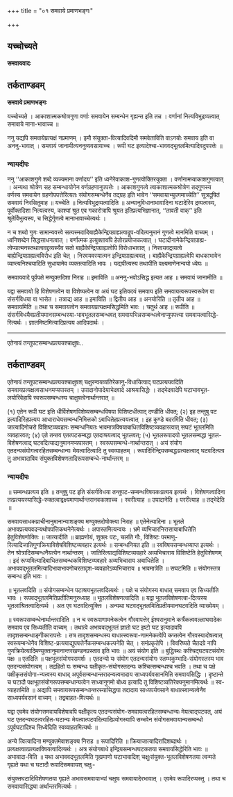 +++
title = "०१ समवाये प्रमाणभङ्गः"

+++


## यच्चोच्यते

**समवायवादः**

## **तर्कताण्डवम्**

**समवाये प्रमाणभङ्गः**

यच्चोच्यते । आकाशात्मकश्रोत्रगुणा वर्णाः समवायेन सम्बन्धेन गृह्यन्त इति तन्न । वर्णानां नित्यविभुद्रव्यत्वात् समावाये माना-भावाच्च ॥

ननु यद्यपि समवायेप्रत्यक्षं नप्रमाणम् । इमौ संयुक्ता-वित्यादिवदिमौ समवेताविति वाऽनयोः समवाय इति वा अननु-भावात् । समवायं जानामीत्यननुव्यवसायाच्च । रूपी घट इत्यादेश्चा-भाववद्भूतलमित्यादिवदुपपत्तेः ॥

### **न्यायदीपः**

ननु ‘‘आकाशगुणे शब्दे व्यज्यमाना वर्णादय’’ इति ध्वनेरेवाकाश-गुणत्वोक्तिरयुक्ता । वर्णानामप्याकाशगुणत्वात् । अन्यथा श्रोत्रेण सह सम्बन्धायोगेन वर्णग्रहणानुपपत्तेः । आकाशगुणत्वे त्वाकाशात्मकश्रोत्रेण तद्गुणस्य वर्णस्य समवायेन ग्रहणोपपत्तेरित्यतः संयोगसम्बन्धेनैव तद्ग्रह इति भावेन ‘‘समवायाभ्युपगमाच्चेति’’ सूत्रदूषितं समवायं निरसितुमाह ॥ यच्चेति ॥ नित्यविभुद्रव्यत्वादिति ॥ अन्यानुविधानाभावादिना घटादेरिव द्रव्यत्वस्य, पूर्वोक्तदिशा नित्यत्वस्य, काश्यां श्रुत एव गकारोत्रापि श्रूयत इतिप्रत्यभिज्ञानात्, ‘‘तावती वाक्’’ इति श्रुतेर्विभुत्वस्य, च सिद्धेर्गुणत्वे मानाभावाच्चेत्यर्थः ।

न च शब्दो गुणः सामान्यवत्त्वे सत्यस्मदादिबाह्यैकेन्द्रियग्राह्यत्वाद्रूप-वदित्यनुमानं गुणत्वे मानमिति वाच्यम् । ध्वनिशब्देन सिद्धसाधनत्वात् । वर्णात्मक इत्युक्तावपि हेतोरप्रयोजकत्वात् । घटादीनामेकेन्द्रियाग्राह्य-त्वेप्यात्मनस्तथात्ववद्द्रव्यस्यैव सतो बाह्यैकेन्द्रियग्राह्यत्वेपि विरोधाभावात् । निरवयवद्रव्यत्वे बाह्येन्द्रियग्राह्यत्वविरोध इति चेत् । निरवयवस्यात्मन इन्द्रियग्राह्यत्ववत् । बाह्यैकेन्द्रियग्राह्यत्वेपि बाधकाभावेन व्याप्त्यनिश्चयादिति सुधायामेव व्यक्तत्वादिति भावः । यद्यपीत्यस्य तथापीति वक्ष्यमाणेनान्वयो ध्येयः ॥

समवायवादे पूर्वपक्षे मण्युक्तदिशा निराह ॥ इमाविति ॥ अननु-भवोऽसिद्ध इत्यत आह ॥ समवायं जानामीति ॥

यद्वा समवायो हि विशेषणत्वेन वा विशेष्यत्वेन वा अयं घट इतिवदयं समवाय इति समवायत्वरूपस्वरूपेण वा संसर्गविधया वा भासेत । तत्राद्य आह ॥ इमाविति ॥ द्वितीय आह ॥ अनयोरिति ॥ तृतीय आह ॥ समवायमिति ॥ तथा च समवायत्वेन समवायप्रत्यक्षमसिद्धमिति भावः । चतुर्थ आह ॥ रूपीति ॥ संसर्गविधयैवप्रतीयमानसम्बन्धस्या-भावभूतलसम्बन्धवत् समवायभिन्नसम्बन्धत्वेनाप्युपपत्त्या समवायत्वासिद्धे-रित्यर्थः । ज्ञातमिष्टमित्यादिप्रत्यय आदिपदार्थः ।

------------------------------------------------------------------------

एतेनायं तन्तुपटसम्बन्धप्रत्ययश्चाक्षुषः..

## **तर्कताण्डवम्**

एतेनायं तन्तुपटसम्बन्धप्रत्ययश्चाक्षुषश् चक्षुरन्वयव्यतिरेकानु-विधायित्वाद् घटप्रत्ययवदिति समवायप्रत्यक्षत्वसाधनमप्यपास्तम् । उपादानोपादेयाभेदवादे आश्रयासिद्धेः । तद्भेदवादेपि घटाभावभूत-लयोरिवेहापि स्वरूपसम्बन्धस्य चाक्षुषत्वेनार्थान्तरात् ॥

(१) एतेन रूपी घट इति धीर्विशेषणविशेष्यसम्बन्धविषया विशिष्टधीत्वाद् दण्डीति धीवत्; (२) इह तन्तुषु पट इत्यादिरिहप्रत्यय आधाराधेयसम्बन्धनिमित्तको ऽबाधितेहप्रत्ययत्वात् । इह कुण्डे बदरमिति धीवत्; (३) जात्यादिगोचरो विशिष्टव्यवहारः सम्बन्धनियतः भावमात्रविषयाबाधितविशिष्टव्यवहारत्वात् सघटं भूतलमिति व्यवहारवत्; (४) एते तन्तव एतत्पटसम्बद्धा एतदाश्रयत्वाद् भूतलवत्; (५) भूतलरूपादयो भूतलसम्बद्धा भूतल-विशेषणत्वाद् घटवदित्याद्यनुमानमप्यपास्तम् । स्वरूपसम्बन्धे-नार्थान्तरात् । अयं संयोग एतदन्यसंयोगत्वरहितसम्बन्धान्यः मेयत्वादित्यादि तु स्वव्याहतम् । रूपादिरिन्द्रियसम्बद्धःप्रत्यक्षत्वाद् घटवदित्यत्र तु अभावादाविव संयुक्तविशेषणतादिरूपसम्बन्धे-नार्थान्तरम् ॥

### **न्यायदीपः**

॥ सम्बन्धप्रत्यय इति ॥ तन्तुषु पट इति संसर्गविधया तन्तुपट-सम्बन्धविषयकःप्रत्यय इत्यर्थः । विशेषणत्वादिना तत्प्रत्ययस्यासिद्धे-रुक्तत्वाद्वक्ष्यमाणार्थान्तरानवकाशाच्च । स्वरीत्याह ॥ उपादानेति ॥ पररीत्याह ॥ तद्भेदेति ॥

समवायसाधकप्राचीनानुमानान्याशङ्क्य मण्युक्तदोषोक्त्या निराह ॥ एतेनेत्यादिना ॥ भूतले अभावप्रत्ययवदन्यथोपपत्तिकथनेनेत्यर्थः । अपास्तमित्यन्वयः । भ्रमे व्यभिचारनिरासायाबाधितेति हेतुविशेषणोक्तिः ॥ जात्यादीति ॥ ब्राह्मणोयं, शुक्लः पटः, चलति गौः, विशिष्टः परमाणु-रित्यादिजातिगुणक्रियाविशेषविशिष्टव्यवहार इत्यर्थः ॥ सम्बन्धनियत इति ॥ स्वविषयसम्बन्धव्याप्त इत्यर्थः । तेन श्रोत्रादिसम्बन्धनैयत्येन नार्थान्तरम् । जातिरित्याद्यविशिष्टव्यवहारे अव्यभिचाराय विशिष्टेति हेतुविशेषणम् । इदं रूप्यमित्यादिबाधितसम्बन्धकविशिष्टव्यवहारे अव्यभिचाराय अबाधितेति । अभाववद्भूतलमित्यादिभावाभावगोचरतादृश-व्यवहारेऽव्यभिचाराय ॥ भावमात्रेति ॥ सघटमिति ॥ संयोगस्तत्र सम्बन्ध इति भावः ।

॥ भूतलवदिति ॥ संयोगसम्बन्धेन पटाश्रयभूतलवदित्यर्थः । पक्षे च संयोगस्य बाधात् समवाय एव सिध्यतीति भावः । रूपवद्भूतलमितिप्रतीतिमनुरुध्याह ॥ भूतलविशेषणत्वादिति ॥ यद्वा भूतलविशेषणत्वा-दित्यस्य भूतलाश्रितत्वादित्यर्थः । अत एव घटवदित्युक्तिः । अन्यथा घटवद्भूतलमितिप्रतीयमानघटवदिति व्याख्येयम् ।

॥ स्वरूपसम्बन्धेनार्थान्तरादिति ॥ न च स्वरूपाणामनेकत्वेन गौरवापत्तेर् ईश्वरानुमाने कर्त्रैकत्ववल्लाघवादेकः समवाय एव सिध्यतीति वाच्यम् । तथात्वे अभाववद्भूतलं ज्ञातो घट इष्टो घट इत्यादावपि तादृशसम्बन्धाङ्गीकारापत्तेः । तत्र तादृशसम्बन्धस्य बाधात्स्वरूपा-णामनेकत्वेपि कप्तत्वेन गौरवस्यादोषत्वात् स्वरूपम्बन्धेनैव विशिष्ट-प्रत्ययाद्युपपत्तेर्नैकसम्बन्धकल्पनेति चेत् । समंप्रकृतेपि । विवरिष्यते चैतदग्रे नापि गुणक्रियेत्यादिमण्युक्तानुमानान्तरखण्डनप्रस्ताव इति भावः ॥ अयं संयोग इति ॥ बुद्धिस्थः कश्चिद्घटपटसंयोगः पक्षः ॥ एतदिति ॥ पक्षभूतसंयोगपरामर्शः । एतदन्यो यः संयोग एतदन्यसंयोगः स्तम्भकुम्भादि-संयोगस्तस्य भाव एतदन्यसंयोगत्वम् । तद्रहितो यः सम्बन्धः पक्षीकृत-संयोगस्तदन्यः कश्चित्सम्बन्धश्च भवति । तथा च पक्षे पक्षीकृतसंयोगा-न्यत्वस्य बाधाद् अपूर्वसम्बन्धान्तरादन्यत्वमादाय साध्यपर्यवसानमिति समवायसिद्धिः । दृष्टान्ते च घटादौ पक्षभूतसंयोगरूपसम्बन्धान्यत्वेन साध्यानुगमो बोध्य इत्यादि तु विशिष्टव्यतिरेक्यनुमानमित्यर्थः ॥ स्व-व्याहतमिति ॥ अद्यापि समवायरूपसम्बन्धान्तरस्यासिद्ध्या तदादाय साध्यपर्यवसाने बाधात्स्वान्यत्वेनैव साध्यपर्यवसानं वाच्यम् । तद्व्याहत-मित्यर्थः ॥

यद्वा एवमेव संयोगसमवायविशेषावपि पक्षीकृत्य एतदन्यसंयोग-समवायत्वरहितसम्बन्धान्यः मेयत्वाद्घटवत्, अयं घट एतदन्यघटत्वरहित-घटान्यः मेयत्वात्पटवदित्यादिप्रयोगस्यापि सम्भवेन संयोगसमवायान्यसम्बन्धो ऽपूर्वघटादिश्च सिध्येदिति स्वव्याहतमित्यर्थः ॥

अन्ये त्वित्यादिना मण्युक्तमेवाशङ्क्य निराह ॥ रूपादिरिति ॥ क्रियाजात्यादिरादिशब्दार्थः ।प्रत्यक्षत्वात्प्रत्यक्षविषयत्वादित्यर्थः । अत्र संयोगबाधे इन्द्रियसम्बन्धघटकतया समवायसिद्धेरिति भावः ॥ अभावादा-विति ॥ यथा अभाववद्भूतलमिति गृह्यमाणो घटाभावादिश् चक्षुःसंयुक्त-भूतलविशेषणतया त्वन्मते गृह्यते यथा च घटादौ रूपादिसमवायश् चक्षुः-

संयुक्तघटादिविशेषणतया गृह्यते अभावसमवायाभ्यां चक्षुषः समवायादेरभावात् । एवमेव रूपादिरप्यस्तु । तथा च समवायासिद्ध्या अर्थान्तरमित्यर्थः ।

